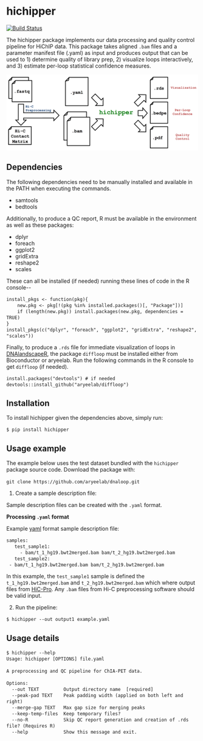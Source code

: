 # hichipper

[![Build Status](https://travis-ci.org/aryeelab/hichipper.svg?branch=master)](https://travis-ci.org/aryeelab/hichipper)

The hichipper package implements our data processing and quality control pipeline for HiChIP data. This package takes aligned `.bam` files and a parameter manifest file (.yaml) as input and produces output that can be used to 1) determine quality of library prep, 2) visualize loops interactively, and 3) estimate per-loop statistical confidence measures.

![hichipper_overview](overview.png)

## Dependencies

The following dependencies need to be manually installed and available in the PATH when executing the commands. 

- samtools
- bedtools

Additionally, to produce a QC report, R must be available in the environment as well as these packages:

- dplyr
- foreach
- ggplot2
- gridExtra
- reshape2
- scales

These can all be installed (if needed) running these lines of code in the R console--

```
install_pkgs <- function(pkg){
    new.pkg <- pkg[!(pkg %in% installed.packages()[, "Package"])]
    if (length(new.pkg)) install.packages(new.pkg, dependencies = TRUE)
}
install_pkgs(c("dplyr", "foreach", "ggplot2", "gridExtra", "reshape2", "scales"))
```

Finally, to produce a `.rds` file for immediate visualization of loops in [DNAlandscapeR](https://dnalandscaper.aryeelab.org),
the package `diffloop` must be installed either from Bioconductor or aryeelab. Run the following commands in the R console to get `diffloop` (if needed).  

```
install.packages("devtools") # if needed
devtools::install_github("aryeelab/diffloop")
```

## Installation

To install hichipper given the dependencies above, simply run:

    $ pip install hichipper

## Usage example

The example below uses the test dataset bundled with the `hichipper` package source code. Download the package with:

`git clone https://github.com/aryeelab/dnaloop.git`


1. Create a sample description file:
  
  Sample description files can be created with the `.yaml` format. 

  **Processing `.yaml` format**
   
   Example [yaml](https://en.wikipedia.org/wiki/YAML) format sample description file:
   
   ```
   samples:
      test_sample1: 
        - bam/t_1_hg19.bwt2merged.bam bam/t_2_hg19.bwt2merged.bam
      test_sample2:
	- bam/t_1_hg19.bwt2merged.bam bam/t_2_hg19.bwt2merged.bam
   ```
   
  In this example, the `test_sample1` sample is defined the `t_1_hg19.bwt2merged.bam` and `t_2_hg19.bwt2merged.bam` which
  where output files from [HiC-Pro](https://github.com/nservant/HiC-Pro). Any `.bam` files from Hi-C preprocessing
  software should be valid input. 
  
  
2. Run the pipeline:
  ```
  $ hichipper --out output1 example.yaml
  ```

## Usage details
  ```
  $ hichipper --help
  Usage: hichipper [OPTIONS] file.yaml

  A preprocessing and QC pipeline for ChIA-PET data.

  Options:
    --out TEXT         Output directory name  [required]
    --peak-pad TEXT    Peak padding width (applied on both left and right)
    --merge-gap TEXT   Max gap size for merging peaks
    --keep-temp-files  Keep temporary files?
    --no-R     	       Skip QC report generation and creation of .rds file? (Requires R)
    --help             Show this message and exit.

